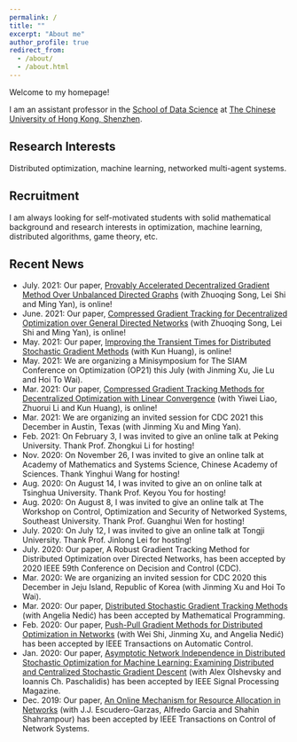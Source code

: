```yaml
---
permalink: /
title: ""
excerpt: "About me"
author_profile: true
redirect_from: 
  - /about/
  - /about.html
---
```


Welcome to my homepage!

I am an assistant professor in the [School of Data Science](https://sds.cuhk.edu.cn/) at [The Chinese University of Hong Kong, Shenzhen](https://www.cuhk.edu.cn/).

Research Interests
---
Distributed optimization, machine learning, networked multi-agent systems.

Recruitment
---
I am always looking for self-motivated students with solid mathematical background and research interests in optimization, machine learning, distributed algorithms, game theory, etc.


Recent News
---
* July. 2021: Our paper, [Provably Accelerated Decentralized Gradient Method Over Unbalanced Directed Graphs](https://arxiv.org/pdf/2107.12065.pdf) (with Zhuoqing Song, Lei Shi and Ming Yan), is online!
* June. 2021: Our paper, [Compressed Gradient Tracking for Decentralized Optimization over General Directed Networks](https://arxiv.org/pdf/2106.07243.pdf) (with Zhuoqing Song, Lei Shi and Ming Yan), is online!
* May. 2021: Our paper, [Improving the Transient Times for Distributed Stochastic Gradient Methods](https://arxiv.org/pdf/2105.04851.pdf) (with Kun Huang), is online!
* May. 2021: We are organizing a Minisymposium for The SIAM Conference on Optimization (OP21) this July (with Jinming Xu, Jie Lu and Hoi To Wai).
* Mar. 2021: Our paper, [Compressed Gradient Tracking Methods for Decentralized Optimization with Linear Convergence](https://arxiv.org/pdf/2103.13748.pdf) (with Yiwei Liao, Zhuorui Li and Kun Huang), is online!
* Mar. 2021: We are organizing an invited session for CDC 2021 this December in Austin, Texas (with Jinming Xu and Ming Yan).
* Feb. 2021: On February 3, I was invited to give an online talk at Peking University. Thank Prof. Zhongkui Li for hosting!
* Nov. 2020: On November 26, I was invited to give an online talk at Academy of Mathematics and Systems Science, Chinese Academy of Sciences. Thank Yinghui Wang for hosting!
* Aug. 2020: On August 14, I was invited to give an on online talk at Tsinghua University. Thank Prof. Keyou You for hosting!
* Aug. 2020: On August 8, I was invited to give an online  talk at The Workshop on Control, Optimization and Security of Networked Systems, Southeast University. Thank Prof. Guanghui Wen for hosting!
* July. 2020: On July 12, I was invited to give an online talk at Tongji University. Thank Prof. Jinlong Lei for hosting!
* July. 2020: Our paper, A Robust Gradient Tracking Method for Distributed Optimization over Directed Networks, has been accepted by 2020 IEEE 59th Conference on Decision and Control (CDC).
* Mar. 2020: We are organizing an invited session for CDC 2020 this December in Jeju Island, Republic of Korea (with Jinming Xu and Hoi To Wai).
* Mar. 2020: Our paper, [Distributed Stochastic Gradient Tracking Methods](https://link.springer.com/article/10.1007/s10107-020-01487-0) (with Angelia Nedić) has been accepted by Mathematical Programming.
* Feb. 2020: Our paper, [Push-Pull Gradient Methods for Distributed Optimization in Networks](https://ieeexplore.ieee.org/abstract/document/8988200) (with Wei Shi, Jinming Xu, and Angelia Nedić) has been accepted by IEEE Transactions on Automatic Control.
* Jan. 2020: Our paper, [Asymptotic Network Independence in Distributed Stochastic Optimization for Machine Learning: Examining Distributed and Centralized Stochastic Gradient Descent](https://ieeexplore.ieee.org/abstract/document/9084351) (with Alex Olshevsky and Ioannis Ch. Paschalidis) has been accepted by IEEE Signal Processing Magazine.
* Dec. 2019: Our paper, [An Online Mechanism for Resource Allocation in Networks](https://ieeexplore.ieee.org/abstract/document/8950126) (with J.J. Escudero-Garzas, Alfredo Garcia and Shahin Shahrampour) has been accepted by IEEE Transactions on Control of Network Systems.
